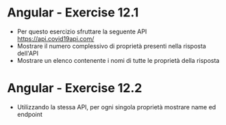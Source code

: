 # Angular - Exercise 12.1

- Per questo esercizio sfruttare la seguente API 
https://api.covid19api.com/
- Mostrare il numero complessivo di proprietà presenti nella risposta dell'API
- Mostrare un elenco contenente i nomi di tutte le proprietà della risposta 
# Angular - Exercise 12.2

- Utilizzando la stessa API, per ogni singola proprietà mostrare name ed endpoint  
